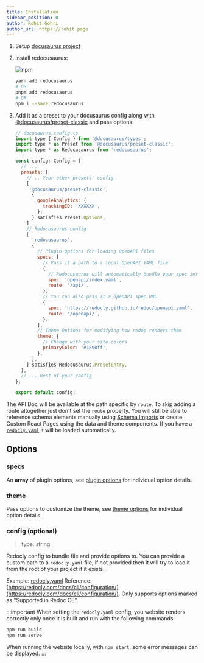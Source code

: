 ```yaml
---
title: Installation
sidebar_position: 0
author: Rohit Gohri
author_url: https://rohit.page
---
```


1. Setup [docusaurus project](https://docusaurus.io/docs/installation)

1. Install redocusaurus:

   ![npm](https://img.shields.io/npm/v/redocusaurus?style=flat-square)

   ```sh
   yarn add redocusaurus
   # OR
   pnpm add redocusaurus
   # OR
   npm i --save redocusaurus
   ```

1. Add it as a preset to your docusaurus config along with [@docusaurus/preset-classic](https://docusaurus.io/docs/using-plugins#docusauruspreset-classic) and pass options:

   ```js
   // docusaurus.config.ts
   import type { Config } from '@docusaurus/types';
   import type * as Preset from '@docusaurus/preset-classic';
   import type * as Redocusaurus from 'redocusaurus';

   const config: Config = {
     // ...
     presets: [
       // .. Your other presets' config
       [
        '@docusaurus/preset-classic',
         {
           googleAnalytics: {
             trackingID: 'XXXXXX',
           },
         } satisfies Preset.Options,
       ]
       // Redocusaurus config
       [
         'redocusaurus',
         {
           // Plugin Options for loading OpenAPI files
           specs: [
             // Pass it a path to a local OpenAPI YAML file
             {
               // Redocusaurus will automatically bundle your spec into a single file during the build
               spec: 'openapi/index.yaml',
               route: '/api/',
             },
             // You can also pass it a OpenAPI spec URL
             {
               spec: 'https://redocly.github.io/redoc/openapi.yaml',
               route: '/openapi/',
             },
           ],
           // Theme Options for modifying how redoc renders them
           theme: {
             // Change with your site colors
             primaryColor: '#1890ff',
           },
         },
       ] satisfies Redocusaurus.PresetEntry,
     ],
     // ... Rest of your config
   };

   export default config;
   ```

The API Doc will be available at the path specific by `route`. To skip adding a route altogether just don't set the `route` property.
You will still be able to reference schema elements manually using [Schema Imports](/docs/guides/component-api-schema) or create Custom React Pages using the data and theme components.
If you have a [`redocly.yaml`](https://redocly.com/docs/cli/configuration/) it will be loaded automatically.

## Options

### specs

An **array** of plugin options, see [plugin options](./plugin-options.md) for individual option details.

### theme

Pass options to customize the theme, see [theme options](./theme-options.md) for individual option details.

### config (optional)

> type: string

Redocly config to bundle file and provide options to. You can provide a custom path to a `redocly.yaml` file, if not provided then it will try to load it from the root of your project if it exists.

Example: [redocly.yaml](https://github.com/rohit-gohri/redocusaurus/blob/main/website/redocly.yaml)
Reference: [https://redocly.com/docs/cli/configuration/](https://redocly.com/docs/cli/configuration/). Only supports options marked as "Supported in Redoc CE".

:::important
When setting the `redocly.yaml` config, you website renders correctly only once it is built and run with the following commands:

```bash
npm run build
npm run serve
```

When running the website locally, with `npm start`, some error messages can be displayed.
:::
